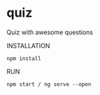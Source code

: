 # quiz

Quiz with awesome questions 

INSTALLATION

```
npm install

```
RUN

```
npm start / ng serve --open

```
